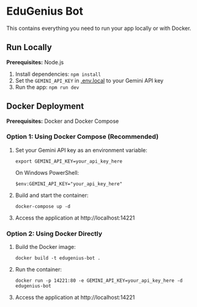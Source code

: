 # EduGenius Bot

This contains everything you need to run your app locally or with Docker.

## Run Locally

**Prerequisites:** Node.js

1. Install dependencies:
   `npm install`
2. Set the `GEMINI_API_KEY` in [.env.local](.env.local) to your Gemini API key
3. Run the app:
   `npm run dev`

## Docker Deployment

**Prerequisites:** Docker and Docker Compose

### Option 1: Using Docker Compose (Recommended)

1. Set your Gemini API key as an environment variable:
   ```
   export GEMINI_API_KEY=your_api_key_here
   ```
   
   On Windows PowerShell:
   ```
   $env:GEMINI_API_KEY="your_api_key_here"
   ```

2. Build and start the container:
   ```
   docker-compose up -d
   ```

3. Access the application at http://localhost:14221

### Option 2: Using Docker Directly

1. Build the Docker image:
   ```
   docker build -t edugenius-bot .
   ```

2. Run the container:
   ```
   docker run -p 14221:80 -e GEMINI_API_KEY=your_api_key_here -d edugenius-bot
   ```

3. Access the application at http://localhost:14221
